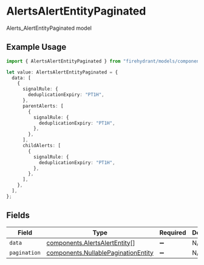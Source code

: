 # AlertsAlertEntityPaginated

Alerts_AlertEntityPaginated model

## Example Usage

```typescript
import { AlertsAlertEntityPaginated } from "firehydrant/models/components";

let value: AlertsAlertEntityPaginated = {
  data: [
    {
      signalRule: {
        deduplicationExpiry: "PT1H",
      },
      parentAlerts: [
        {
          signalRule: {
            deduplicationExpiry: "PT1H",
          },
        },
      ],
      childAlerts: [
        {
          signalRule: {
            deduplicationExpiry: "PT1H",
          },
        },
      ],
    },
  ],
};
```

## Fields

| Field                                                                                      | Type                                                                                       | Required                                                                                   | Description                                                                                |
| ------------------------------------------------------------------------------------------ | ------------------------------------------------------------------------------------------ | ------------------------------------------------------------------------------------------ | ------------------------------------------------------------------------------------------ |
| `data`                                                                                     | [components.AlertsAlertEntity](../../models/components/alertsalertentity.md)[]             | :heavy_minus_sign:                                                                         | N/A                                                                                        |
| `pagination`                                                                               | [components.NullablePaginationEntity](../../models/components/nullablepaginationentity.md) | :heavy_minus_sign:                                                                         | N/A                                                                                        |